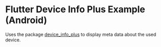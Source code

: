 # Flutter Device Info Plus Example (Android)

Uses the package [device_info_plus](https://pub.dev/packages/device_info_plus) to display meta data about the used device.
